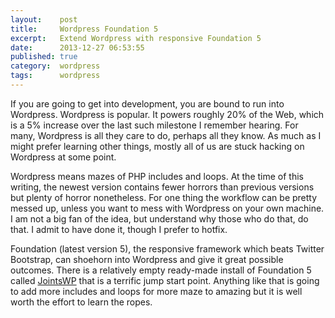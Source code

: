 ```yaml
---
layout:    post
title:     Wordpress Foundation 5
excerpt:   Extend Wordpress with responsive Foundation 5
date:      2013-12-27 06:53:55
published: true
category:  wordpress
tags:      wordpress
---
```


If you are going to get into development, you are bound to run into Wordpress. Wordpress is popular. It powers roughly 20% of the Web, which is a 5% increase over the last such milestone I remember hearing. For many, Wordpress is all they care to do, perhaps all they know. As much as I might prefer learning other things, mostly all of us are stuck hacking on Wordpress at some point.

Wordpress means mazes of PHP includes and loops. At the time of this writing, the newest version contains fewer horrors than previous versions but plenty of horror nonetheless. For one thing the workflow can be pretty messed up, unless you want to mess with Wordpress on your own machine. I am not a big fan of the idea, but understand why those who do that, do that. I admit to have done it, though I prefer to hotfix.

Foundation (latest version 5), the responsive framework which beats Twitter Bootstrap, can shoehorn into Wordpress and give it great possible outcomes. There is a relatively empty ready-made install of Foundation 5 called [JointsWP][joints-wp] that is a terrific jump start point. Anything like that is going to add more includes and loops for more maze to amazing but it is well worth the effort to learn the ropes.

[joints-wp]: http://jointswp.com
